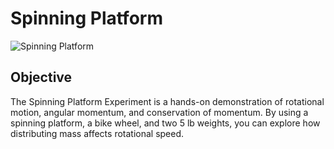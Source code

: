 # Spinning Platform
![Spinning Platform](spinning-platform.JPG)
## Objective
 The Spinning Platform Experiment is a hands-on demonstration of rotational motion, angular momentum, and conservation of momentum. By using a spinning platform, a bike wheel, and two 5 lb weights, you can explore how distributing mass affects rotational speed.
